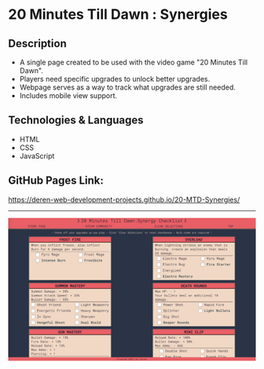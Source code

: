 # 20 Minutes Till Dawn : Synergies

## Description
- A single page created to be used with the video game "20 Minutes Till Dawn".
- Players need specific upgrades to unlock better upgrades.
- Webpage serves as a way to track what upgrades are still needed.
- Includes mobile view support.

## Technologies & Languages
- HTML
- CSS
- JavaScript

## GitHub Pages Link:
https://deren-web-development-projects.github.io/20-MTD-Synergies/

---
![Screenshot](https://github.com/Deren-Web-Developement-Projects/20-MTD-Synergies/blob/cf326a283757d9c98f57df1f234f77ef492d23e1/D0593D65-A48E-416E-874D-445058DD92E8_1_201_a.jpeg)
